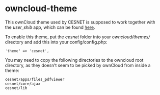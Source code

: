 owncloud-theme
==============

This ownCloud theme used by CESNET is supposed to work together
with the *user_shib* app, which can be found [here](https://github.com/mirekys/user_shib).

To enable this theme, put the *cesnet* folder into your *owncloud/themes/* directory and
add this into your config/config.php:

```
'theme' => 'cesnet',
```

You may need to copy the following directories to the owncloud root directory,
as they doesn't seem to be picked by ownCloud from inside a theme:

```
cesnet/apps/files_pdfviewer
cesnet/core/ajax
cesnet/lib
```
